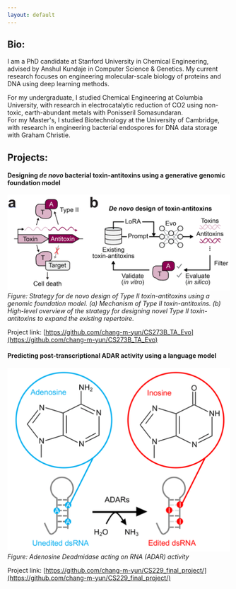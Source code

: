 ```yaml
---
layout: default
---
```

## Bio:
I am a PhD candidate at Stanford University in Chemical Engineering, advised by Anshul Kundaje in Computer Science & Genetics. My current research focuses on engineering molecular-scale biology of proteins and DNA using deep learning methods.

For my undergraduate, I studied Chemical Engineering at Columbia University, with research in electrocatalytic reduction of CO2 using non-toxic, earth-abundant metals with Ponisseril Somasundaran.  
For my Master's, I studied Biotechnology at the University of Cambridge, with research in engineering bacterial endospores for DNA data storage with Graham Christie.

## Projects:
#### Designing _de novo_ bacterial toxin-antitoxins using a generative genomic foundation model
![Figure: Strategy for de novo design of Type II toxin-antitoxins using a genomic foundation model](/assets/img/project_2.png)
_Figure: Strategy for de novo design of Type II toxin-antitoxins using a genomic foundation model. (a) Mechanism of Type II toxin-antitoxins. (b) High-level overview of the strategy for designing novel Type II toxin-antitoxins to expand the existing repertoire._

Project link: [https://github.com/chang-m-yun/CS273B_TA_Evo](https://github.com/chang-m-yun/CS273B_TA_Evo)  

#### Predicting post-transcriptional ADAR activity using a language model
![Figure: Adenosine Deadmidase acting on RNA (ADAR) activity](/assets/img/project_1.png)  
_Figure: Adenosine Deadmidase acting on RNA (ADAR) activity_

Project link: [https://github.com/chang-m-yun/CS229_final_project/](https://github.com/chang-m-yun/CS229_final_project/)
